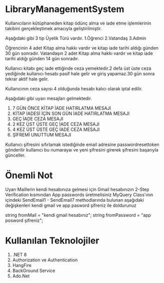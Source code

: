 # LibraryManagementSystem

Kullanıcıların kütüphaneden kitap ödünç alma ve iade etme işlemlerinin takibini gerçekleştimek amacıyla geliştirilmiştir.

Aşağıdaki gibi 3 tip  Üyelik Türü vardır.
1.Öğrenci
2.Vatandaş
3.Admin

Öğrencinin 4 adet Kitap alma hakkı vardır ve kitap iade tarihi aldığı günden 30 gün sonradır.
Vatandaşın 2 adet Kitap alma hakkı vardır ve kitap iade tarihi aldığı günden 14 gün sonradır.

Kullanıcı kitabı geç iade ettiğinde ceza yemektedir.2 defa üst üste ceza yediğinde kullanıcı hesabı pasif hale gelir ve giriş yapamaz.30 gün sonra tekrar aktif hale gelir.

Kullanıcının ceza sayısı 4 olduğunda hesabı kalıcı olarak iptal edilir.

Aşağıdaki gibi uyarı mesajları gelmektedir.

1. 7 GÜN ÖNCE KİTAP İADE HATIRLATMA MESAJI
2. KİTAP İADESİ İÇİN SON GÜN İADE HATIRLATMA MESAJI
3. GEÇ İADE CEZA MESAJI
4. 2 KEZ ÜST ÜSTE GEÇ İADE CEZA MESAJI
5. 4 KEZ ÜST ÜSTE GEÇ İADE CEZA MESAJI
6. ŞİFREMİ UNUTTUM MESAJI

Kullanıcı şifresini sıfırlamak istediğinde email adresine passwordresettoken gönderilir kullanıcı bu numarayaı ve yeni şifresini girerek şifresini başarıyla günceller.

# Önemli Not
Uyarı Maillerin kendi hesabınıza gelmesi için
Gmail hesabınızın 2-Step Verification kısmından App passwords üretmelisiniz
MyQuery Class'ının içindeki  SendEmail1 - SendEmail7 methodlarında bulunan aşağıdaki değişkenleri kendi gmail ve app pasword şifreniz ile doldurunuz 

 string fromMail = "kendi gmail hesabınız";
 string fromPassword = "app posword şifreniz";

# Kullanılan Teknolojiler
1.  .NET 8
2.  Authorization ve Authentication
3.  HangFire
4.  BackGround Service
5.  Ado.Net
